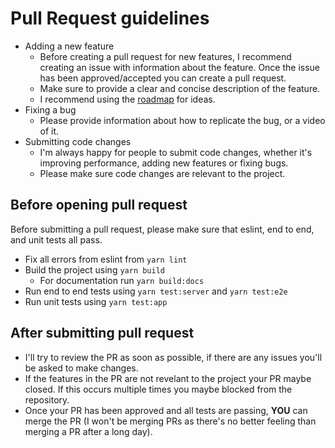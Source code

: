 # Pull Request guidelines

- Adding a new feature
  - Before creating a pull request for new features, I recommend creating an issue with information about the feature. Once the issue has been approved/accepted you can create a pull request.
  - Make sure to provide a clear and concise description of the feature.
  - I recommend using the [roadmap](https://roadmap.lunalytics.xyz) for ideas.
- Fixing a bug
  - Please provide information about how to replicate the bug, or a video of it.
- Submitting code changes
  - I'm always happy for people to submit code changes, whether it's improving performance, adding new features or fixing bugs.
  - Please make sure code changes are relevant to the project.

## Before opening pull request

Before submitting a pull request, please make sure that eslint, end to end, and unit tests all pass.

- Fix all errors from eslint from `yarn lint`
- Build the project using `yarn build`
  - For documentation run `yarn build:docs`
- Run end to end tests using `yarn test:server` and `yarn test:e2e`
- Run unit tests using `yarn test:app`

## After submitting pull request

- I'll try to review the PR as soon as possible, if there are any issues you'll be asked to make changes.
- If the features in the PR are not revelant to the project your PR maybe closed. If this occurs multiple times you maybe blocked from the repository.
- Once your PR has been approved and all tests are passing, **YOU** can merge the PR (I won't be merging PRs as there's no better feeling than merging a PR after a long day).
